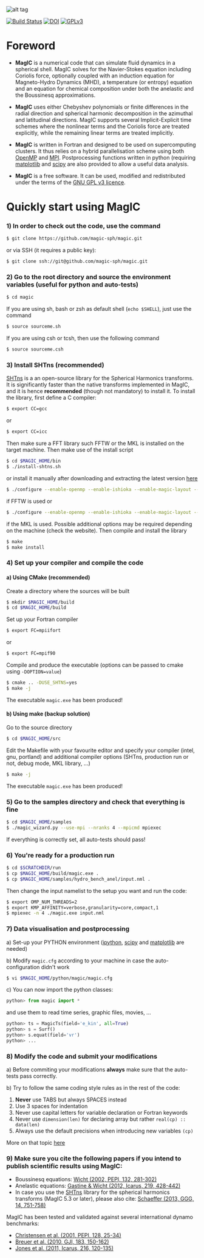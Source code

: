 ![alt tag](https://raw.github.com/magic-sph/magic/master/doc/sphinx/.themes/magic/static/logo.png)

[![Build Status](https://travis-ci.org/magic-sph/magic.svg?branch=master)](https://travis-ci.org/magic-sph/magic)
[![DOI](https://zenodo.org/badge/22163/magic-sph/magic.svg)](https://zenodo.org/badge/latestdoi/22163/magic-sph/magic)
[![GPLv3](https://www.gnu.org/graphics/gplv3-88x31.png)](https://www.gnu.org/licenses/gpl.html)

# Foreword

* **MagIC** is a numerical code that can simulate fluid dynamics in a spherical shell. MagIC solves for the Navier-Stokes equation including Coriolis force, optionally coupled with an induction equation for Magneto-Hydro Dynamics (MHD), a temperature (or entropy) equation and an equation for chemical composition under both the anelastic and the Boussinesq approximations.  

* **MagIC** uses either Chebyshev polynomials or finite differences in the radial direction and spherical harmonic decomposition in the azimuthal and latitudinal directions.  MagIC supports several Implicit-Explicit time schemes where the nonlinear terms and the Coriolis force are treated explicitly, while the remaining linear terms are treated implicitly.


* **MagIC** is written in Fortran and designed to be used on supercomputing clusters.  It thus relies on a hybrid parallelisation scheme using both [OpenMP](http://openmp.org/wp/) and [MPI](http://www.open-mpi.org/). Postprocessing functions written in python (requiring [matplotlib](http://matplotlib.org/) and [scipy](http://www.scipy.org/) are also provided to allow a useful data analysis.  

* **MagIC** is a free software. It can be used, modified and redistributed under the terms of the [GNU GPL v3 licence](http://www.gnu.org/licenses/gpl-3.0.en.html).


# Quickly start using MagIC

### 1) In order to check out the code, use the command

```sh
$ git clone https://github.com/magic-sph/magic.git
```
or via SSH (it requires a public key):

```sh
$ git clone ssh://git@github.com/magic-sph/magic.git
```

### 2) Go to the root directory and source the environment variables (useful for python and auto-tests)

```sh
$ cd magic
```

If you are using sh, bash or zsh as default shell (`echo $SHELL`), just use the command

```sh
$ source sourceme.sh
```

If you are using csh or tcsh, then use the following command

```sh
$ source sourceme.csh
```

### 3) Install SHTns (recommended)

[SHTns](https://bitbucket.org/bputigny/shtns-magic) is a an open-source library for the Spherical Harmonics transforms. It is significantly faster than the native transforms implemented in MagIC, and it is hence **recommended** (though not mandatory) to install it. To install the library, first define a C compiler:

```sh
$ export CC=gcc
```
or

```sh
$ export CC=icc
```

Then make sure a FFT library such FFTW or the MKL is installed on the target machine. Then make use of the install script

```sh
$ cd $MAGIC_HOME/bin
$ ./install-shtns.sh
```

or install it manually after downloading and extracting the latest version [here](https://bitbucket.org/nschaeff/shtns/downloads/)

```sh
$ ./configure --enable-openmp --enable-ishioka --enable-magic-layout --prefix=$HOME/local
```

if FFTW is used or

```sh
$ ./configure --enable-openmp --enable-ishioka --enable-magic-layout --prefix=$HOME/local --enable-mkl
```

if the MKL is used. Possible additional options may be required depending on the machine (check the website). Then compile and install the library

```sh
$ make
$ make install
```

### 4) Set up your compiler and compile the code


#### a) Using CMake (recommended)

Create a directory where the sources will be built

```sh
$ mkdir $MAGIC_HOME/build
$ cd $MAGIC_HOME/build
```
Set up your Fortran compiler

```sh
$ export FC=mpiifort
```
or

```sh
$ export FC=mpif90
```

Compile and produce the executable (options can be passed to cmake using `-DOPTION=value`)

```sh
$ cmake .. -DUSE_SHTNS=yes
$ make -j
```
The executable `magic.exe` has been produced!

#### b) Using make (backup solution)

Go to the source directory

```sh
$ cd $MAGIC_HOME/src
```

Edit the Makefile with your favourite editor and specify your compiler 
(intel, gnu, portland) and additional 
compiler options (SHTns, production run or not, debug mode, MKL library, ...)

```sh
$ make -j
```
The executable `magic.exe` has been produced!

### 5) Go to the samples directory and check that everything is fine

```sh
$ cd $MAGIC_HOME/samples
$ ./magic_wizard.py --use-mpi --nranks 4 --mpicmd mpiexec
```

If everything is correctly set, all auto-tests should pass!

### 6) You're ready for a production run

```sh
$ cd $SCRATCHDIR/run
$ cp $MAGIC_HOME/build/magic.exe .
$ cp $MAGIC_HOME/samples/hydro_bench_anel/input.nml .
```
    
Then change the input namelist to the setup you want and run the code:

```sh
$ export OMP_NUM_THREADS=2
$ export KMP_AFFINITY=verbose,granularity=core,compact,1
$ mpiexec -n 4 ./magic.exe input.nml
```

### 7) Data visualisation and postprocessing

a) Set-up your PYTHON environment ([ipython](http://ipython.org/), [scipy](http://www.scipy.org/) and [matplotlib](http://matplotlib.org/) are needed)

b) Modify `magic.cfg` according to your machine in case the auto-configuration didn't work

```sh
$ vi $MAGIC_HOME/python/magic/magic.cfg
```

c) You can now import the python classes:

```python
python> from magic import *
```

and use them to read time series, graphic files, movies, ...

```python
python> ts = MagicTs(field='e_kin', all=True)
python> s = Surf()
python> s.equat(field='vr')
python> ...
```

### 8) Modify the code and submit your modifications

a) Before commiting your modifications **always** make sure that the auto-tests
pass correctly.

b) Try to follow the same coding style rules as in the rest of the code:

1. **Never** use TABS but always SPACES instead
2. Use 3 spaces for indentation
3. Never use capital letters for variable declaration or Fortran keywords
4. Never use `dimension(len)` for declaring array but rather `real(cp) :: data(len)`
5. Always use the default precisions when introducing new variables `(cp)`

More on that topic [here](http://www.fortran90.org/src/best-practices.html)

### 9) Make sure you cite the following papers if you intend to publish scientific results using MagIC:

* Boussinesq equations: [Wicht (2002, PEPI, 132, 281-302)](http://dx.doi.org/10.1016/S0031-9201(02)00078-X)
* Anelastic equations: [Gastine & Wicht (2012, Icarus, 219, 428-442)](http://dx.doi.org/10.1016/j.icarus.2012.03.018)
* In case you use the [SHTns](https://bitbucket.org/bputigny/shtns-magic) library for the spherical harmonics transforms (MagIC 5.3 or later), please also cite: [Schaeffer (2013, GGG, 14, 751-758)](http://dx.doi.org/10.1002/ggge.20071)

MagIC has been tested and validated against several international dynamo benchmarks:
* [Christensen et al. (2001, PEPI, 128, 25-34)](http://dx.doi.org/10.1016/S0031-9201(01)00275-8)
* [Breuer et al. (2010, GJI, 183, 150-162)](http://dx.doi.org/10.1111/j.1365-246X.2010.04722.x)
* [Jones et al. (2011, Icarus, 216, 120-135)](http://dx.doi.org/10.1016/j.icarus.2011.08.014)
